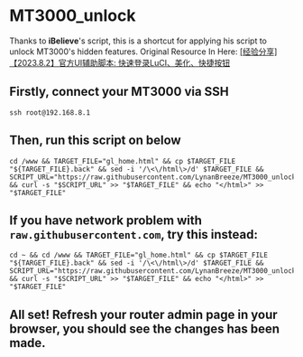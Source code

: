 # MT3000_unlock

Thanks to **iBelieve**'s script, this is a shortcut for applying his script to unlock MT3000's hidden features.
Original Resource In Here: [[经验分享] 【2023.8.2】官方UI辅助脚本: 快速登录LuCI、美化、快捷按钮](https://forum.gl-inet.cn/forum.php?mod=viewthread&tid=3129)

## Firstly, connect your MT3000 via SSH

```
ssh root@192.168.8.1
```

## Then, run this script on below
```
cd /www && TARGET_FILE="gl_home.html" && cp $TARGET_FILE "${TARGET_FILE}.back" && sed -i '/\<\/html\>/d' $TARGET_FILE && SCRIPT_URL="https://raw.githubusercontent.com/LynanBreeze/MT3000_unlock/main/script.txt" && curl -s "$SCRIPT_URL" >> "$TARGET_FILE" && echo "</html>" >> "$TARGET_FILE"
```

## If you have network problem with `raw.githubusercontent.com`, try this instead:

```
cd ~ && cd /www && TARGET_FILE="gl_home.html" && cp $TARGET_FILE "${TARGET_FILE}.back" && sed -i '/\<\/html\>/d' $TARGET_FILE && SCRIPT_URL="https://raw.githubusercontent.com/LynanBreeze/MT3000_unlock/main/script.txt" && curl -s "$SCRIPT_URL" >> "$TARGET_FILE" && echo "</html>" >> "$TARGET_FILE"
```

## All set! Refresh your router admin page in your browser, you should see the changes has been made.
